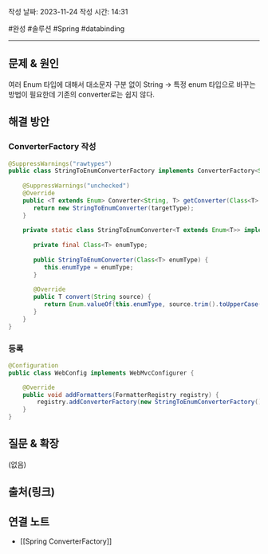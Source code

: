 작성 날짜: 2023-11-24
작성 시간: 14:31

#완성 #솔루션 #Spring #databinding 

----

## 문제 & 원인

여러 Enum 타입에 대해서 대소문자 구분 없이 String  -> 특정 enum 타입으로 바꾸는 방법이 필요한데 기존의 converter로는 쉽지 않다.
## 해결 방안

### ConverterFactory 작성

```java
@SuppressWarnings("rawtypes")  
public class StringToEnumConverterFactory implements ConverterFactory<String, Enum> {  
  
    @SuppressWarnings("unchecked")  
    @Override  
    public <T extends Enum> Converter<String, T> getConverter(Class<T> targetType) {  
       return new StringToEnumConverter(targetType);  
    }  
  
    private static class StringToEnumConverter<T extends Enum<T>> implements Converter<String, T> {  
  
       private final Class<T> enumType;  
  
       public StringToEnumConverter(Class<T> enumType) {  
          this.enumType = enumType;  
       }  
  
       @Override  
       public T convert(String source) {  
          return Enum.valueOf(this.enumType, source.trim().toUpperCase());  
       }  
    }  
}
```

### 등록
```java
@Configuration
public class WebConfig implements WebMvcConfigurer {

	@Override
	public void addFormatters(FormatterRegistry registry) {
		registry.addConverterFactory(new StringToEnumConverterFactory());
	}
}
```

## 질문 & 확장

(없음)

## 출처(링크)


## 연결 노트
- [[Spring ConverterFactory]]